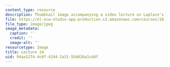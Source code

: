 ```yaml
---
content_type: resource
description: Thumbnail image accompanying a video lecture on Laplace's equation.
file: https://ol-ocw-studio-app-production.s3.amazonaws.com/courses/18-085-computational-science-and-engineering-i-fall-2008/94aa12744c6f42442a3155dd26a1cddf_24.jpg
file_type: image/jpeg
image_metadata:
  caption: ''
  credit: ''
  image-alt: ''
resourcetype: Image
title: Lecture 24
uid: 94aa1274-4c6f-4244-2a31-55dd26a1cddf
---
```

